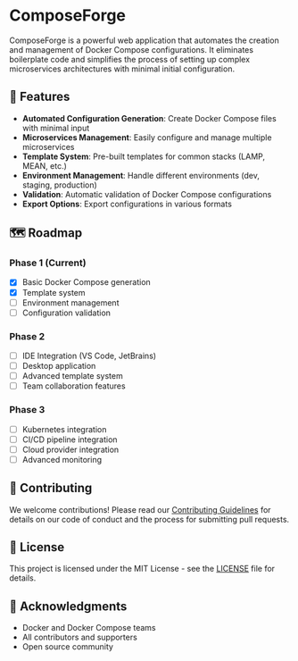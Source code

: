 # ComposeForge

ComposeForge is a powerful web application that automates the creation and management of Docker Compose configurations. It eliminates boilerplate code and simplifies the process of setting up complex microservices architectures with minimal initial configuration.

## 🚀 Features

- **Automated Configuration Generation**: Create Docker Compose files with minimal input
- **Microservices Management**: Easily configure and manage multiple microservices
- **Template System**: Pre-built templates for common stacks (LAMP, MEAN, etc.)
- **Environment Management**: Handle different environments (dev, staging, production)
- **Validation**: Automatic validation of Docker Compose configurations
- **Export Options**: Export configurations in various formats

## 🗺️ Roadmap

### Phase 1 (Current)
- [x] Basic Docker Compose generation
- [x] Template system
- [ ] Environment management
- [ ] Configuration validation

### Phase 2
- [ ] IDE Integration (VS Code, JetBrains)
- [ ] Desktop application
- [ ] Advanced template system
- [ ] Team collaboration features

### Phase 3
- [ ] Kubernetes integration
- [ ] CI/CD pipeline integration
- [ ] Cloud provider integration
- [ ] Advanced monitoring

## 🤝 Contributing

We welcome contributions! Please read our [Contributing Guidelines](CONTRIBUTING.md) for details on our code of conduct and the process for submitting pull requests.

## 📄 License

This project is licensed under the MIT License - see the [LICENSE](LICENSE) file for details.

## 🙏 Acknowledgments

- Docker and Docker Compose teams
- All contributors and supporters
- Open source community